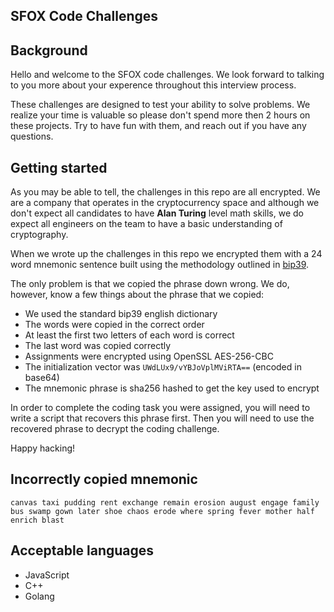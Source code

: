 ## SFOX Code Challenges

## Background
Hello and welcome to the SFOX code challenges. We look forward to talking to you more about your experence throughout this interview process.

These challenges are designed to test your ability to solve problems. We realize your time is valuable so please don't spend more then 2 hours on these projects. Try to have fun with them, and reach out if you have any questions.

## Getting started

As you may be able to tell, the challenges in this repo are all encrypted. We are a company that operates in the cryptocurrency space and although we don't expect all candidates to have __Alan Turing__ level math skills, we do expect all engineers on the team to have a basic understanding of cryptography.

When we wrote up the challenges in this repo we encrypted them with a 24 word mnemonic sentence built using the methodology outlined in [bip39](https://github.com/bitcoin/bips/blob/master/bip-0039.mediawiki).

The only problem is that we copied the phrase down wrong. We do, however, know a few things about the phrase that we copied:

- We used the standard bip39 english dictionary
- The words were copied in the correct order
- At least the first two letters of each word is correct
- The last word was copied correctly
- Assignments were encrypted using OpenSSL AES-256-CBC
- The initialization vector was `UWdLUx9/vYBJoVplMViRTA==` (encoded in base64)
- The mnemonic phrase is sha256 hashed to get the key used to encrypt

In order to complete the coding task you were assigned, you will need to write a script that recovers this phrase first. Then you will need to use the recovered phrase to decrypt the coding challenge.

Happy hacking!

## Incorrectly copied mnemonic
```
canvas taxi pudding rent exchange remain erosion august engage family bus swamp gown later shoe chaos erode where spring fever mother half enrich blast
```

## Acceptable languages
- JavaScript
- C++
- Golang

